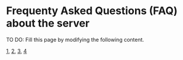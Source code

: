 # Frequenty Asked Questions (FAQ) about the server

TO DO: Fill this page by modifying the following content.

[1](https://faq.ce.pdn.ac.lk/network-n-servers/general-questions/), [2](https://faq.ce.pdn.ac.lk/network-n-servers/aiken/), [3](https://faq.ce.pdn.ac.lk/network-n-servers/tesla/), [4](https://faq.ce.pdn.ac.lk/network-n-servers/kepler/)